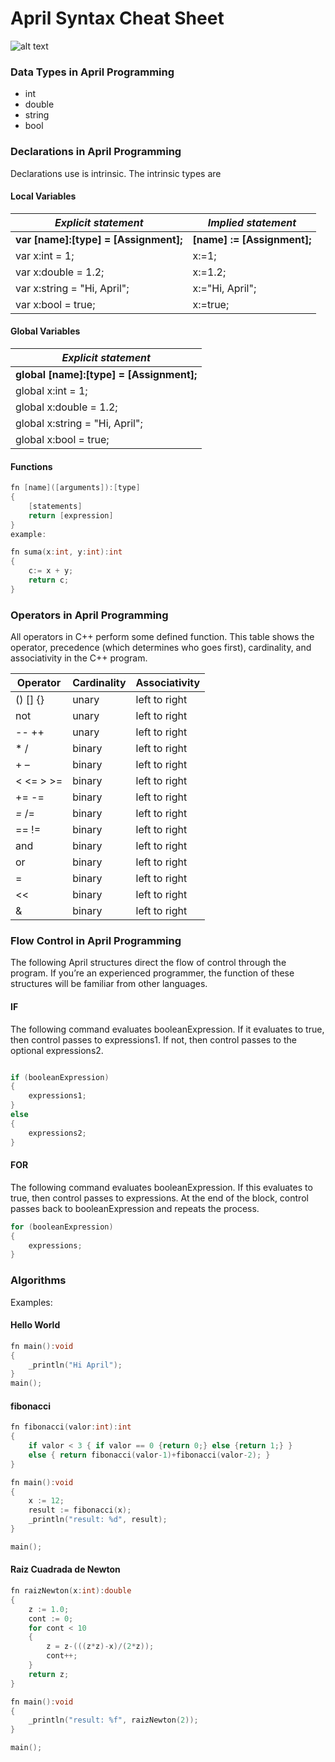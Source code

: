 # April Syntax Cheat Sheet 
![alt text](https://github.com/PandiCornDeveloper/April-Compiler/blob/April-Windows-Pandicorn/image/d25.png)

### Data Types in April Programming
*    int
*    double
*    string
*    bool

### Declarations in April Programming
Declarations use is intrinsic. The intrinsic types are

#### Local Variables
| *Explicit statement*                  | *Implied statement*         |
|---------------------------------------|-----------------------------|
| **var [name]:[type] = [Assignment];** | **[name] := [Assignment];** |
| var x:int = 1;                        | x:=1;                       |
| var x:double = 1.2;                   | x:=1.2;                     |
| var x:string = "Hi, April";           | x:="Hi, April";             |
| var x:bool = true;                    | x:=true;                    |

#### Global Variables
| *Explicit statement*                     |
|------------------------------------------|
| **global [name]:[type] = [Assignment];** |
| global x:int = 1;                        |
| global x:double = 1.2;                   |
| global x:string = "Hi, April";           |
| global x:bool = true;                    |

#### Functions
```c++
fn [name]([arguments]):[type]
{
    [statements]
    return [expression]
}
example:

fn suma(x:int, y:int):int
{
    c:= x + y;
    return c;
}

```

### Operators in April Programming
All operators in C++ perform some defined function. This table shows the operator, precedence (which determines who goes first), cardinality, and associativity in the C++ program.

| Operator  | Cardinality    | Associativity |
|-----------|----------------|---------------|
| () [] {}  | unary          | left to right |
| not       | unary          | left to right |
| -- ++     | unary	         | left to right |
| * / 	    | binary	     | left to right |
| + –	    | binary	     | left to right |
| < <= > >= | binary	     | left to right |
| += -=	    | binary	     | left to right |
| *=* /=    | binary	     | left to right |
| == !=	    | binary	     | left to right |
| and	    | binary	     | left to right |
| or        | binary	     | left to right |
| =         | binary	     | left to right |
| <<        | binary	     | left to right |
| &         | binary	     | left to right |

### Flow Control in April Programming
The following April structures direct the flow of control through the program. If you’re an experienced programmer, the function of these structures will be familiar from other languages.

#### IF
The following command evaluates booleanExpression. If it evaluates to true, then control passes to expressions1. If not, then control passes to the optional expressions2.

```c++

if (booleanExpression)
{
    expressions1;
}
else
{
    expressions2;
}
```

#### FOR
The following command evaluates booleanExpression. If this evaluates to true, then control passes to expressions. At the end of the block, control passes back to booleanExpression and repeats the process.

```c++
for (booleanExpression)
{
    expressions;
}
```

### Algorithms
Examples: 

#### Hello World
```c++
fn main():void
{
    _println("Hi April");
} 
main();
```

#### fibonacci
```c++
fn fibonacci(valor:int):int
{
    if valor < 3 { if valor == 0 {return 0;} else {return 1;} }
    else { return fibonacci(valor-1)+fibonacci(valor-2); }
}

fn main():void
{
    x := 12;
    result := fibonacci(x);
    _println("result: %d", result);
}

main();
```

#### Raiz Cuadrada de Newton
```c++
fn raizNewton(x:int):double
{
    z := 1.0;
    cont := 0;
    for cont < 10
    {
        z = z-(((z*z)-x)/(2*z));
        cont++;
    }
    return z;
}

fn main():void
{
    _println("result: %f", raizNewton(2));
}

main();
```

